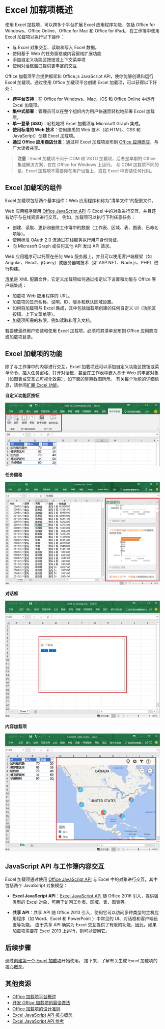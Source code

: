 # <a name="excel-add-ins-overview"></a>Excel 加载项概述

使用 Excel 加载项，可以跨多个平台扩展 Excel 应用程序功能，包括 Office for Windows、Office Online、Office for Mac 和 Office for iPad。 在工作簿中使用 Excel 加载项以执行以下操作：

- 与 Excel 对象交互、读取和写入 Excel 数据。 
- 使用基于 Web 的任务窗格或内容窗格扩展功能 
- 添加自定义功能区按钮或上下文菜单项
- 使用对话框窗口提供更丰富的交互 

Office 加载项平台提供框架和 Office.js JavaScript API，使你能够创建和运行 Excel 加载项。通过使用 Office 加载项平台创建 Excel 加载项，可以获得以下好处：

* **跨平台支持**：在 Office for Windows、Mac、iOS 和 Office Online 中运行 Excel 加载项。
* **集中式部署**：管理员可以在整个组织内为用户快速而轻松地部署 Excel 加载项。
* **单一登录 (SSO)**：轻松地将 Excel 加载项与 Microsoft Graph 集成。
* **使用标准的 Web 技术**：使用熟悉的 Web 技术（如 HTML、CSS 和 JavaScript）创建 Excel 加载项。
* **通过 Office 应用商店分发**：通过将 Excel 加载项发布到 [Office 应用商店](https://store.office.com/en-us/appshome.aspx)，与广大读者共享。

> **注意**：Excel 加载项不同于 COM 和 VSTO 加载项，后者是早期的 Office 集成解决方案，仅在 Office for Windows 上运行。 与 COM 加载项不同的是，Excel 加载项不需要你在用户设备上，或在 Excel 中安装任何代码。 

## <a name="components-of-an-excel-add-in"></a>Excel 加载项的组件 

Excel 加载项包括两个基本组件：Web 应用程序和称为“清单文件”的配置文件。 

Web 应用程序使用 [Office JavaScript API](../../reference/javascript-api-for-office.md) 与 Excel 中的对象进行交互，并且还有助于与在线资源进行交互。 例如，加载项可以执行下列任意任务：

* 创建、读取、更新和删除工作簿中的数据（工作表、区域、表、图表、已命名项等）。
* 使用标准 OAuth 2.0 流通过在线服务执行用户身份验证。
* 向 Microsoft Graph 或任何其他 API 发出 API 请求。

Web 应用程序可以托管在任何 Web 服务器上，并且可以使用客户端框架（如 Angular、React、jQuery）或服务器端技术（如 ASP.NET、Node.js、PHP）进行构建。

[清单](../overview/add-in-manifests.md)是 XML 配置文件，它定义加载项如何通过指定以下设置和功能与 Office 客户端集成： 

* 加载项 Web 应用程序的 URL。
* 加载项的显示名称、说明、ID、版本和默认区域设置。
* 如何将加载项与 Excel 集成，其中包括加载项创建的任何自定义 UI（功能区按钮、上下文菜单等）。
* 加载项所需的权限，例如读取和写入文档。

若要使最终用户安装和使用 Excel 加载项，必须将其清单发布到 Office 应用商店或加载项目录。 

## <a name="capabilities-of-an-excel-add-in"></a>Excel 加载项的功能

除了与工作簿中的内容进行交互，Excel 加载项还可以添加自定义功能区按钮或菜单命令、插入任务窗格、打开对话框，甚至在工作表中嵌入基于 Web 的丰富对象（如图表或交互式可视化效果），如下面的屏幕截图所示。 有关每个功能的详细信息，请参阅[扩展 Excel 功能](excel-add-ins-extend-excel.md)。

**自定义功能区按钮**

![加载项命令](../images/Excel_add-in_commands_Script-Lab.png)

**任务窗格**

![加载项任务窗格](../images/Excel_add-in_task_pane_Insights.png)

**对话框**

![加载项对话框](../images/Excel_add-in_dialog_choose-number.png)

**内容加载项**

![内容加载项](../images/Excel_add-in_content_map.png)

## <a name="javascript-apis-to-interact-with-workbook-content"></a>JavaScript API 与工作簿内容交互

Excel 加载项通过使用 [Office JavaScript API](../../reference/javascript-api-for-office.md) 与 Excel 中的对象进行交互，其中包括两个 JavaScript 对象模型：

* **Excel JavaScript API**：[Excel JavaScript API](../../reference/excel/excel-add-ins-reference-overview.md) 随 Office 2016 引入，提供强类型的 Excel 对象，可用于访问工作表、区域、表、图表等。 

* **共享 API**：共享 API 随 Office 2013 引入，使用它可以访问多种类型的主机应用程序（如 Word、Excel 和 PowerPoint ）中常见的 UI、对话框和客户端设置等功能。 由于共享 API 确实为 Excel 交互提供了有限的功能，因此，如果加载项需要在 Excel 2013 上运行，则可以使用它。

## <a name="next-steps"></a>后续步骤

通过[创建第一个 Excel 加载项](excel-add-ins-get-started-overview.md)开始使用。 接下来，了解有关生成 Excel 加载项的[核心概念](excel-add-ins-core-concepts.md)。

## <a name="additional-resources"></a>其他资源

- [Office 加载项平台概述](../overview/office-add-ins.md)
- [开发 Office 加载项的最佳做法](../overview/add-in-development-best-practices.md)
- [Office 加载项的设计准则](../design/add-in-design.md)
- [Excel JavaScript API 核心概念](excel-add-ins-core-concepts.md)
- [Excel JavaScript API 参考](../../reference/excel/excel-add-ins-reference-overview.md)
